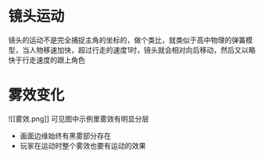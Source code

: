 # 镜头运动
镜头的运动不是完全捕捉主角的坐标的，做个类比，就类似于高中物理的弹簧模型，当人物移速加快，超过行走的速度1时，镜头就会相对向后移动，然后又以略快于行走速度的跟上角色

# 雾效变化
![[雾效.png]]
可见图中示例里雾效有明显分层
- 画面边缘始终有黑雾部分存在
- 玩家在运动时整个雾效也要有运动的效果
